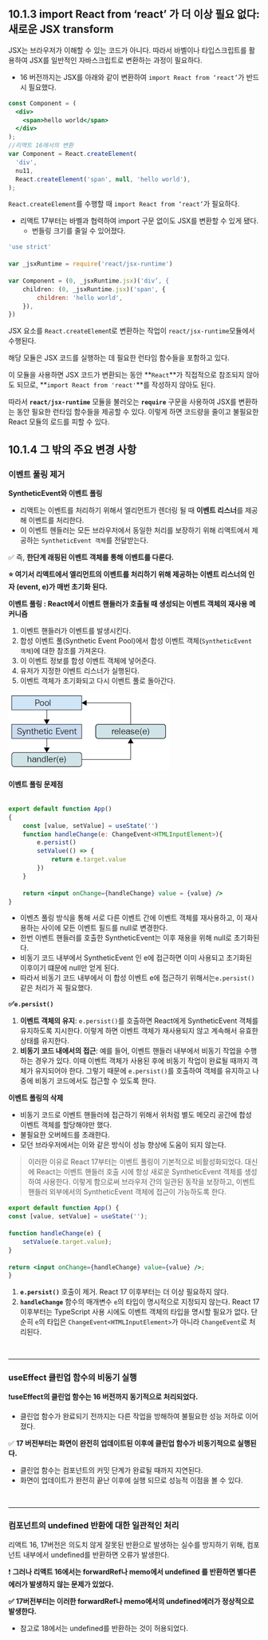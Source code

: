 ## 10.1.3 import React from ‘react’ 가 더 이상 필요 없다: 새로운 JSX transform

JSX는 브라우저가 이해할 수 있는 코드가 아니다. 따라서 바벨이나 타입스크립트를 활용하여 JSX를 일반적인 자바스크립트로 변환하는 과정이 필요하다. 

- 16 버전까지는 JSX를 아래와 같이 변환하여 `import React from ‘react’`가 반드시 필요했다.

```jsx
const Component = (
  <div>
    <span>hello world</span>
  </div>
);
//리액트 16에서의 변환
var Component = React.createElement(
  'div',
  nu11,
  React.createElement('span', null, 'hello world'),
);
```

`React.createElement`를 수행할 때 `import React from ‘react’`가 필요하다.

- 리액트 17부터는 바벨과 협력하여 import 구문 없이도 JSX를 변환할 수 있게 됐다.
    - 번들링 크기를 줄일 수 있어졌다.

```jsx
'use strict'

var _jsxRuntime = require('react/jsx-runtime')

var Component = (0, _jsxRuntime.jsx)('div’, {
	children: (0, _jsxRuntime.jsx)('span', {
		children: 'hello world',
	}),
})
```

JSX 요소를 `React.createElemen`t로 변환하는 작업이 `react/jsx-runtime`모듈에서 수행된다.

해당 모듈은 JSX 코드를 실행하는 데 필요한 런타임 함수들을 포함하고 있다.

이 모듈을 사용하면 JSX 코드가 변환되는 동안 **`React`**가 직접적으로 참조되지 않아도 되므로, **`import React from 'react'`**를 작성하지 않아도 된다.

따라서 **`react/jsx-runtime`** 모듈을 불러오는 **`require`** 구문을 사용하여 JSX를 변환하는 동안 필요한 런타임 함수들을 제공할 수 있다. 이렇게 하면 코드량을 줄이고 불필요한 React 모듈의 로드를 피할 수 있다.

## 10.1.4 그 밖의 주요 변경 사항

### **이벤트 풀링 제거**

**SyntheticEvent와 이벤트 풀링**

- 리액트는 이벤트를 처리하기 위해서 엘리먼트가 렌더링 될 때 **이벤트 리스너**를 제공해 이벤트를 처리한다.
- 이 이벤트 헨들러는 모든 브라우저에서 동일한 처리를 보장하기 위해 리액트에서 제공하는 `SyntheticEvent 객체`를 전달받는다.

 ✅ 즉, **한단계 래핑된 이벤트 객체를 통해 이벤트를 다룬다.**

**⭐ 여기서 리액트에서 엘리먼트의 이벤트를 처리하기 위해 제공하는 이벤트 리스너의 인자 (event, e)가 매번 초기화 된다.**

**이벤트 풀링 : React에서 이벤트 핸들러가 호출될 때 생성되는 이벤트 객체의 재사용 메커니즘**

1. 이벤트 핸들러가 이벤트를 발생시킨다. 
2. 합성 이벤트 풀(Synthetic Event Pool)에서 합성 이벤트 객체(`SyntheticEvent 객체`)에 대한 참조를 가져온다. 
3. 이 이벤트 정보를 합성 이벤트 객체에 넣어준다. 
4. 유저가 지정한 이벤트 리스너가 실행된다. 
5. 이벤트 객체가 초기화되고 다시 이벤트 풀로 돌아간다. 

![10장.png](./img/10.4.png)

**이벤트 풀링 문제점**

```jsx

export default function App()
{
    const [value, setValue] = useState('')
    function handleChange(e: ChangeEvent<HTMLInputElement>){
        e.persist()
        setValue(() => {
            return e.target.value
        })
    }

    return <input onChange={handleChange} value = {value} />
}
```

- 이벤츠 풀링 방식을 통해 서로 다른 이벤트 간에 이벤트 객체를 재사용하고, 이 재사용하는 사이에 모든 이벤트 필드를 null로 변경한다.
- 한번 이벤트 핸들러를 호출한 SyntheticEvent는 이후 재용을 위해 null로 초기화된다.
- 비동기 코드 내부에서 SyntheticEvent 인 e에 접근하면 이미 사용되고 초기화된 이후이기 떄문에 null만 얻게 된다.
- 따라서 비동기 코드 내부에서 이 합성 이벤트 e에 접근하기 위해서는`e.persist()`같은 처리가 꼭 필요했다.

**✅`e.persist()`**

1. **이벤트 객체의 유지**: `e.persist()`를 호출하면 React에게 SyntheticEvent 객체를 유지하도록 지시한다. 이렇게 하면 이벤트 객체가 재사용되지 않고 계속해서 유효한 상태를 유지한다.
2. **비동기 코드 내에서의 접근**: 예를 들어, 이벤트 핸들러 내부에서 비동기 작업을 수행하는 경우가 있다. 이때 이벤트 객체가 사용된 후에 비동기 작업이 완료될 때까지 객체가 유지되어야 한다. 그렇기 때문에 `e.persist()`를 호출하여 객체를 유지하고 나중에 비동기 코드에서도 접근할 수 있도록 한다.

**이벤트 폴링의 삭제**

- 비동기 코드로 이벤트 핸들러에 접근하기 위해서 위처럼 별도 메모리 공간에 합성 이벤트 객체를 할당해야만 했다.
- 불필요한 오버헤드를 초래한다.
- 모던 브라우저에서는 이와 같은 방식이 성능 향상에 도움이 되지 않는다.

> 이러한 이유로 React 17부터는 이벤트 풀링이 기본적으로 비활성화되었다. 대신에 React는 이벤트 핸들러 호출 시에 항상 새로운 SyntheticEvent 객체를 생성하여 사용한다. 이렇게 함으로써 브라우저 간의 일관된 동작을 보장하고, 이벤트 핸들러 외부에서의 SyntheticEvent 객체에 접근이 가능하도록 한다.
> 

```jsx
export default function App() {
const [value, setValue] = useState('');

function handleChange(e) {
    setValue(e.target.value);
}

return <input onChange={handleChange} value={value} />;
}
```

1. **`e.persist()`** 호출이 제거.  React 17 이후부터는 더 이상 필요하지 않다.
2. **`handleChange`** 함수의 매개변수 `e`의 타입이 명시적으로 지정되지 않는다. React 17 이후부터는 TypeScript 사용 시에도 이벤트 객체의 타입을 명시할 필요가 없다. 단순히 `e`의 타입은 `ChangeEvent<HTMLInputElement>`가 아니라 `ChangeEvent`로 처리된다.

<br>

---

### useEffect 클린업 함수의 비동기 실행

❗**useEffect의 클린업 함수는 16 버전까지 동기적으로 처리되었다.**

- 클린업 함수가 완료되기 전까지는 다른 작업을 방해하여 불필요한 성능 저하로 이어졌다.

✅ **17 버전부터는 화면이 완전히 업데이트된 이후에 클린업 함수가 비동기적으로 실행된다.**

- 클린업 함수는 컴포넌트의 커밋 단계가 완료될 때까지 지연된다.
- 화면이 업데이트가 완전히 끝난 이후에 실행 되므로 성능적 이점을 볼 수 있다.

<br>

---

### 컴포넌트의 undefined 반환에 대한 일관적인 처리

리액트 16, 17버전은 의도치 않게 잘못된 반환으로 발생하는 실수를 방지하기 위해, 컴포넌트 내부에서 undefined를 반환하면 오류가 발생한다. 

 ❗ **그러나 리액트 16에서는 forwardRef나 memo에서 undefined 를 반환하면 별다른 에러가 발생하지 않는 문제가 있었다.**

**✅ 17버전부터는 이러한 forwardRef나 memo에서의 undefined에러가 정상적으로 발생한다.** 

- 참고로 18에서는 undefined를 반환하는 것이 허용되었다.